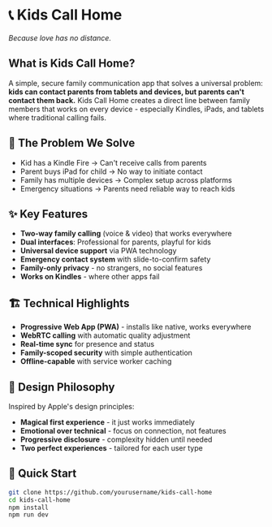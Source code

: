 # 📞 Kids Call Home

*Because love has no distance.*

## What is Kids Call Home?

A simple, secure family communication app that solves a universal problem: **kids can contact parents from tablets and devices, but parents can't contact them back.** Kids Call Home creates a direct line between family members that works on every device - especially Kindles, iPads, and tablets where traditional calling fails.

## 🎯 The Problem We Solve

- Kid has a Kindle Fire → Can't receive calls from parents
- Parent buys iPad for child → No way to initiate contact
- Family has multiple devices → Complex setup across platforms
- Emergency situations → Parents need reliable way to reach kids

## ✨ Key Features

- **Two-way family calling** (voice & video) that works everywhere
- **Dual interfaces**: Professional for parents, playful for kids  
- **Universal device support** via PWA technology
- **Emergency contact system** with slide-to-confirm safety
- **Family-only privacy** - no strangers, no social features
- **Works on Kindles** - where other apps fail

## 🏗️ Technical Highlights

- **Progressive Web App (PWA)** - installs like native, works everywhere
- **WebRTC calling** with automatic quality adjustment
- **Real-time sync** for presence and status
- **Family-scoped security** with simple authentication
- **Offline-capable** with service worker caching

## 🎨 Design Philosophy

Inspired by Apple's design principles:
- **Magical first experience** - it just works immediately  
- **Emotional over technical** - focus on connection, not features
- **Progressive disclosure** - complexity hidden until needed
- **Two perfect experiences** - tailored for each user type

## 🚀 Quick Start

```bash
git clone https://github.com/yourusername/kids-call-home
cd kids-call-home
npm install
npm run dev

